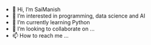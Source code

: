- 👋 Hi, I’m SaiManish
- 👀 I’m interested in programming, data science and AI
- 🌱 I’m currently learning Python
- 💞️ I’m looking to collaborate on ...
- 📫 How to reach me ...

<!---
SaiManish1913/SaiManish1913 is a ✨ special ✨ repository because its `README.md` (this file) appears on your GitHub profile.
You can click the Preview link to take a look at your changes.
--->
